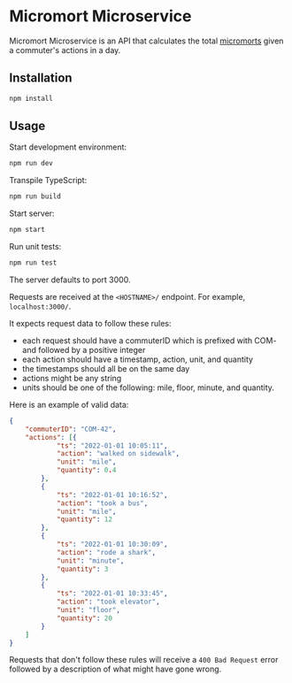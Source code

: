# Micromort Microservice

Micromort Microservice is an API that calculates the total [micromorts](https://en.wikipedia.org/wiki/Micromort) given a commuter's actions in a day.

## Installation

```bash
npm install
```

## Usage

Start development environment:
```bash
npm run dev
```

Transpile TypeScript:
```bash
npm run build
```

Start server:
```bash
npm start
```

Run unit tests:
```bash
npm run test
```



The server defaults to port 3000.

Requests are received at the `<HOSTNAME>/` endpoint. For example, `localhost:3000/`.

It expects request data to follow these rules:
- each request should have a commuterID which is prefixed with COM- and followed by
a positive integer
- each action should have a timestamp, action, unit, and quantity
- the timestamps should all be on the same day
- actions might be any string
- units should be one of the following: mile, floor, minute, and quantity.

Here is an example of valid data:

```JSON
{
	"commuterID": "COM-42",
	"actions": [{
			"ts": "2022-01-01 10:05:11",
			"action": "walked on sidewalk",
			"unit": "mile",
			"quantity": 0.4
		},
		{
			"ts": "2022-01-01 10:16:52",
			"action": "took a bus",
			"unit": "mile",
			"quantity": 12
		},
		{
			"ts": "2022-01-01 10:30:09",
			"action": "rode a shark",
			"unit": "minute",
			"quantity": 3
		},
		{
			"ts": "2022-01-01 10:33:45",
			"action": "took elevator",
			"unit": "floor",
			"quantity": 20
		}
	]
}
```

Requests that don't follow these rules will receive a `400 Bad Request` error followed by a description of what might have gone wrong.